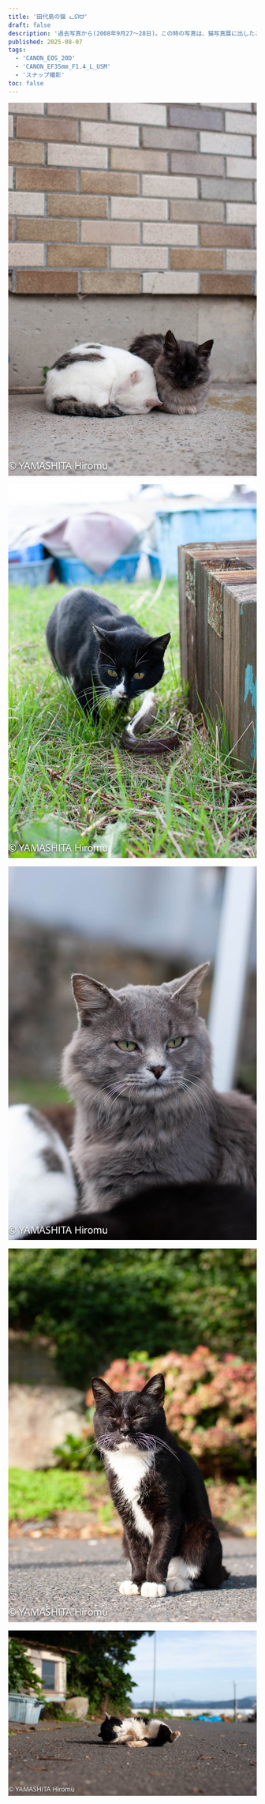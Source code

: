 ```yaml
---
title: '田代島の猫 ᓚᘏᗢ'
draft: false
description: '過去写真から(2008年9月27〜28日)。この時の写真は、猫写真展に出したこともあって思い入れがあります。'
published: 2025-08-07
tags:
  - 'CANON_EOS_20D'
  - 'CANON_EF35mm_F1.4_L_USM'
  - 'スナップ撮影'
toc: false
---
```



![](_assets/AAC8DCC1-F1A0-4E4A-8F3D-583BA8CD5A6B.jpg)

![](_assets/DD0920CA-3ACB-44D0-9021-1BC0EC197182.jpg)

![](_assets/20351D80-671A-41FB-88F6-AB2FFAEB7489.jpg)

![](_assets/10774032-D8A2-4DBE-8B15-07DB5DD2B370.jpg)

![](_assets/7F4E61CB-3DED-4222-9AD0-2D3A6B74AD62.jpg)